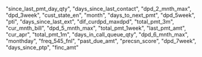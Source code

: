 "since_last_pmt_day_qty", "days_since_last_contact", "dpd_2_mnth_max", "dpd_3week", "cust_state_en", "month", "days_to_next_pmt", "dpd_5week", "pti", "days_since_last_ext", "dif_curdpd_maxdpd", "total_pmt_3m", "cur_mnth_bill", "dpd_5_mnth_max", "total_pmt_1week", "last_pmt_amt", "cur_apr", "total_pmt_1m", "days_in_call_queue_qty", "dpd_6_mnth_max", "monthday", "freq_545_fnl", "past_due_amt", "precsn_score", "dpd_7week", "days_since_ptp", "finc_amt"
